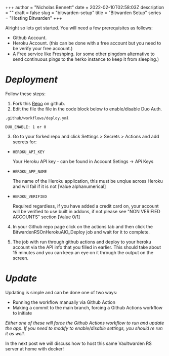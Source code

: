 +++
author = "Nicholas Bennett"
date = 2022-02-10T02:58:03Z
description = ""
draft = false
slug = "bitwarden-setup"
title = "Bitwarden Setup"
series = "Hosting Bitwarden"
+++

Alright so lets get started. You will need a few prerequisites as follows:

+ Github Account.
+ Heroku Account. (this can be done with a free account but you need to be verify your free account.)
+ A Free service like Freshping. (or some other pingdom alternative to send continuous pings to the herko instance to keep it from sleeping.)

# **_Deployment_**

Follow these steps:

1. Fork this [Repo](https://github.com/davidjameshowell/vaultwarden_heroku "Vaultwarden Heroku") on github.
2. Edit the file the file in the code block below to enable/disable Duo Auth.
```
.github/workflows/deploy.yml

DUO_ENABLE: 1 or 0
```

3. Go to your forked repo and click Settings > Secrets > Actions and add secrets for:


+     HEROKU_API_KEY
 	Your Heroku API key - can be found in Account Setings -> APi Keys
+     HEROKU_APP_NAME
 	The name of the Heroku application, this must be unqiue across Heroku and will fail if it is not [Value alphanumerical]
+     HEROKU_VERIFIED
 	Required regardless, if you have added a credit card on, your account will be verified to use built in addons, if not please see "NON VERIFIED ACCOUNTS" section [Value 0/1]


4. In your Github repo page click on the actions tab and then click the BitwardenRSOnHerokuAIO_Deploy job and wait for it to complete. 

5. The job with run through github actions and deploy to your heroku account via the API info that you filled in earlier. This should take about 15 minutes and you can keep an eye on it through the output on the screen.


# **_Update_**

Updating is simple and can be done one of two ways:

+ Running the workflow manually via Github Action 
+ Making a commit to the main branch, forcing a Github Actions workflow to initiate

*Either one of these will force the Github Actions workflow to run and update the app. If you need to modify to enable/disable settings, you should re run it as well.*

In the next post we will discuss how to host this same Vaultwarden RS server at home with docker!
